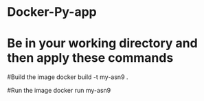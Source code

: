 # Docker-Py-app
# Be in your working directory and then apply these commands

#Build the image
docker build -t my-asn9 .

#Run the image
docker run my-asn9
